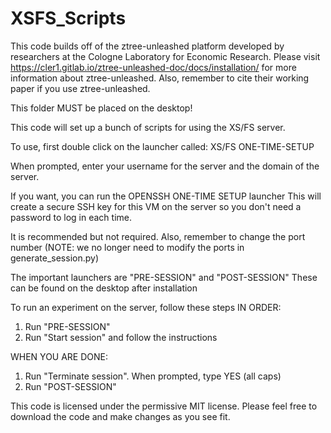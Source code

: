 # XSFS_Scripts

This code builds off of the ztree-unleashed platform developed by researchers at the Cologne Laboratory for Economic Research.
Please visit https://cler1.gitlab.io/ztree-unleashed-doc/docs/installation/ for more information about ztree-unleashed.
Also, remember to cite their working paper if you use ztree-unleashed.

This folder MUST be placed on the desktop!

This code will set up a bunch of scripts for using the XS/FS server.

To use, first double click on the launcher called:
XS/FS ONE-TIME-SETUP

When prompted, enter your username for the server and
the domain of the server.

If you want, you can run the OPENSSH ONE-TIME SETUP launcher
This will create a secure SSH key for this VM on the server so
you don't need a password to log in each time. 

It is recommended but not required.
Also, remember to change the port number
(NOTE: we no longer need to modify the ports in generate_session.py)

The important launchers are "PRE-SESSION" and "POST-SESSION"
These can be found on the desktop after installation

To run an experiment on the server, follow these steps IN ORDER:
1. Run "PRE-SESSION"
2. Run "Start session" and follow the instructions

WHEN YOU ARE DONE:
1. Run "Terminate session". When prompted, type YES (all caps)
2. Run "POST-SESSION"

This code is licensed under the permissive MIT license. Please feel free to download the code and make changes as you see fit.
